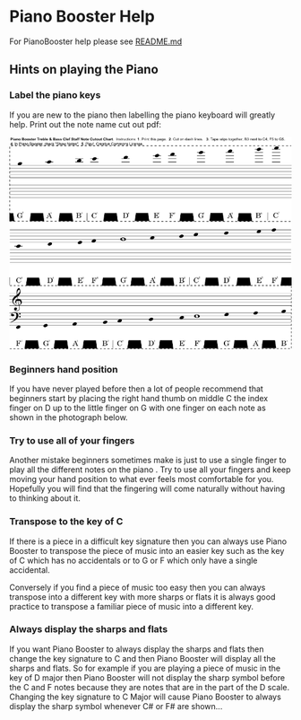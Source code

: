 # Piano Booster Help

For PianoBooster help please see [README.md](README.md)

## Hints on playing the Piano

### Label the piano keys

If you are new to the piano then labelling the piano keyboard will greatly help.
Print out the note name cut out pdf:

[![pianobooster-note-chart.pdf](images/pianobooster-note-chart.png)](images/pianobooster-note-chart.pdf)

### Beginners hand position

If you have never played before then a lot of people recommend that beginners start by placing the right hand thumb on middle C the index finger on D up to the little finger on G with one finger on each note as shown in the photograph below.

### Try to use all of your fingers

Another mistake beginners sometimes make is just to use a single finger to play all the different notes on the piano . Try to use all your fingers and keep moving your hand position to what ever feels most comfortable for you. Hopefully you will find that the fingering will come naturally without having to thinking about it.

### Transpose to the key of C

If there is a piece in a difficult key signature then you can always use Piano Booster to transpose the piece of music into an easier key such as the key of C which has no accidentals or to G or F which only have a single accidental.

Conversely if you find a piece of music too easy then you can always transpose into a different key with more sharps or flats it is always good practice to transpose a familiar piece of music into a different key.

### Always display the sharps and flats

If you want Piano Booster to always display the sharps and flats then change the key signature to C and then Piano Booster will display all the sharps and flats. So for example if you are playing a piece of music in the key of D major then Piano Booster will not display the sharp symbol before the C and F notes because they are notes that are in the part of the D scale. Changing the key signature to C Major will cause Piano Booster to always display the sharp symbol whenever C# or F# are shown...
